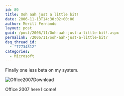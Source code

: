 ```yaml
---
id: 89
title: Ooh aah just a little bit!
date: 2006-11-13T14:30:02+00:00
author: Merill Fernando
layout: post
guid: /post/2006/11/Ooh-aah-just-a-little-bit!.aspx
permalink: /2006/11/ooh-aah-just-a-little-bit/
dsq_thread_id:
  - "77734312"
categories:
  - Microsoft
---
```

<p>Finally one less beta on my system.</p>
<p><img alt="Office2007Download" src="http://www.merill.net/wp-content/uploads/binary/Office2007Download_small.jpg" border="0" /></p>
<p>Office 2007 here I come!</p>